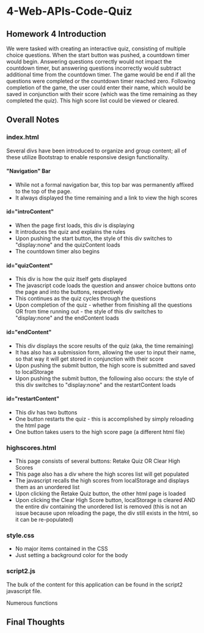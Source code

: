 # 4-Web-APIs-Code-Quiz

## Homework 4 Introduction
We were tasked with creating an interactive quiz, consisting of multiple choice questions. When the start button was pushed, a countdown timer would begin. Answering questions correctly would not impact the countdown timer, but answering questions incorrectly would subtract additional time from the countdown timer. The game would be end if all the questions were completed or the countdown timer reached zero. Following completion of the game, the user could enter their name, which would be saved in conjunction with their score (which was the time remaining as they completed the quiz). This high score list could be viewed or cleared.

## Overall Notes

### index.html
Several divs have been introduced to organize and group content; all of these utilize Bootstrap to enable responsive design functionality.

#### "Navigation" Bar
- While not a formal navigation bar, this top bar was permanently affixed to the top of the page.
- It always displayed the time remaining and a link to view the high scores

#### id="introContent"
- When the page first loads, this div is displaying
- It introduces the quiz and explains the rules
- Upon pushing the start button, the style of this div switches to "display:none" and the quizContent loads
- The countdown timer also begins

#### id="quizContent"
- This div is how the quiz itself gets displayed
- The javascript code loads the question and answer choice buttons onto the page and into the buttons, respectively
- This continues as the quiz cycles through the questions
- Upon completion of the quiz - whether from finishing all the questions OR from time running out - the style of this div switches to "display:none" and the endContent loads

#### id="endContent"
- This div displays the score results of the quiz (aka, the time remaining)
- It has also has a submission form, allowing the user to input their name, so that way it will get stored in conjunction with their score
- Upon pushing the submit button, the high score is submitted and saved to localStorage
- Upon pushing the submit button, the following also occurs: the style of this div switches to "display:none" and the restartContent loads 

#### id="restartContent"
- This div has two buttons
- One button restarts the quiz - this is accomplished by simply reloading the html page
- One button takes users to the high score page (a different html file)

### highscores.html
- This page consists of several buttons: Retake Quiz OR Clear High Scores
- This page also has a div where the high scores list will get populated
- The javascript recalls the high scores from localStorage and displays them as an unordered list
- Upon clicking the Retake Quiz button, the other html page is loaded
- Upon clicking the Clear High Score button, localStorage is cleared AND the entire div containing the unordered list is removed (this is not an issue because upon reloading the page, the div still exists in the html, so it can be re-populated)

### style.css
- No major items contained in the CSS
- Just setting a background color for the body

### script2.js
The bulk of the content for this application can be found in the script2 javascript file.

Numerous functions



## Final Thoughts

